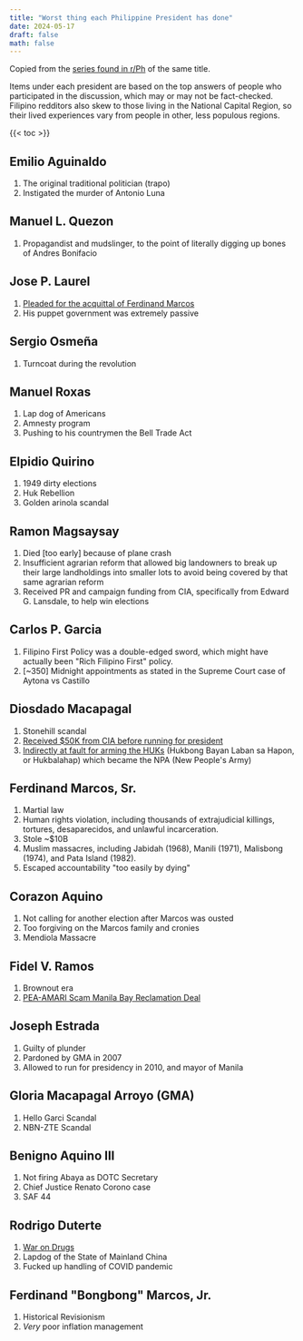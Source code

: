 ```yaml
---
title: "Worst thing each Philippine President has done"
date: 2024-05-17
draft: false
math: false
---
```


Copied from the [series found in r/Ph](https://old.reddit.com/r/Philippines/comments/1aeige6/worst_thing_each_philippine_president_has_ever/) of the same title.

Items under each president are based on the top answers of people who
participated in the discussion, which may or may not be fact-checked.
Filipino redditors also skew to those living in the National Capital
Region, so their lived experiences vary from people in other, less
populous regions.

{{< toc >}}

## Emilio Aguinaldo

1. The original traditional politician (trapo)
2. Instigated the murder of Antonio Luna

## Manuel L. Quezon

1. Propagandist and mudslinger, to the point of literally digging up
   bones of Andres Bonifacio

## Jose P. Laurel

1. [Pleaded for the acquittal of Ferdinand Marcos](https://martiallawmuseum.ph/magaral/young-marcos/)
2. His puppet government was extremely passive

## Sergio Osmeña

1. Turncoat during the revolution

## Manuel Roxas

1. Lap dog of Americans
2. Amnesty program
3. Pushing to his countrymen the Bell Trade Act

## Elpidio Quirino

1. 1949 dirty elections
2. Huk Rebellion
3. Golden arinola scandal

## Ramon Magsaysay

1. Died [too early] because of plane crash
2. Insufficient agrarian reform that allowed big landowners to break up
   their large landholdings into smaller lots to avoid being covered by
   that same agrarian reform
3. Received PR and campaign funding from CIA, specifically from Edward
   G. Lansdale, to help win elections

## Carlos P. Garcia

1. Filipino First Policy was a double-edged sword, which might
   have actually been "Rich Filipino First" policy.
2. [~350] Midnight appointments as stated in the Supreme Court case
   of Aytona vs Castillo

## Diosdado Macapagal

1. Stonehill scandal
2. [Received $50K from CIA before running for president](https://www.cia.gov/readingroom/document/cia-rdp90-00965r000403710024-4)
3. [Indirectly at fault for arming the HUKs](https://www.rappler.com/voices/thought-leaders/analysis-how-ferdinand-marcos-1965-election-campaign-turned-central-luzon-war-zone/) (Hukbong Bayan Laban sa Hapon, or Hukbalahap) which
   became the NPA (New People's Army)

## Ferdinand Marcos, Sr.

1. Martial law
2. Human rights violation, including thousands of extrajudicial
   killings, tortures, desaparecidos, and unlawful incarceration.
3. Stole ~$10B
4. Muslim massacres, including Jabidah (1968), Manili (1971), Malisbong
   (1974), and Pata Island (1982).
5. Escaped accountability "too easily by dying"

## Corazon Aquino

1. Not calling for another election after Marcos was ousted
2. Too forgiving on the Marcos family and cronies
3. Mendiola Massacre

## Fidel V. Ramos

1. Brownout era
2. [PEA-AMARI Scam Manila Bay Reclamation Deal](https://old.pcij.org/stories/the-grandmother-of-all-scams/)

## Joseph Estrada

1. Guilty of plunder
2. Pardoned by GMA in 2007
3. Allowed to run for presidency in 2010, and mayor of Manila

## Gloria Macapagal Arroyo (GMA)

1. Hello Garci Scandal
2. NBN-ZTE Scandal

## Benigno Aquino III

1. Not firing Abaya as DOTC Secretary
2. Chief Justice Renato Corono case
3. SAF 44

## Rodrigo Duterte

1. [War on Drugs](/drugwar)
2. Lapdog of the State of Mainland China
3. Fucked up handling of COVID pandemic

## Ferdinand "Bongbong" Marcos, Jr.

1. Historical Revisionism
2. *Very* poor inflation management
